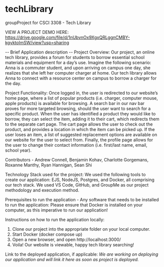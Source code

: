 # techLibrary
groupProject for CSCI 3308 - Tech Library

VIEW A PROJECT DEMO HERE: https://drive.google.com/file/d/1nUbvnOx9XgxQRLggnCMBY-kgyktoImSW/view?usp=sharing


-- Brief Application description -- 
Project Overview: Our project, an online tech library, provides a forum for students to borrow essential school materials and equipment for a day’s use. Imagine the following scenario: Anna is a commuter student, and upon arriving on campus one day, she realizes that she left her computer charger at home. Our tech library allows Anna to connect with a resource center on campus to borrow a charger for the day.

Project Functionality: Once logged in, the user is redirected to our website’s home page, where a list of popular products (i.e. charger, computer mouse, apple products) is available for browsing. A search bar in our nav bar proves for more targeted browsing, should the user want to search for a specific product. When the user has identified a product they would like to borrow, they can select the item, adding it to their cart, which redirects them to the separate cart page. The cart page allows the user to check out the product, and provides a location in which the item can be picked up. If the user loses an item, a list of suggested replacement options are available on our website for the user to select from. Finally, the profile page allows for the user to change their contact information (i.e. first/last name, email, school year). 



Contributors - Andrew Connell, Benjamin Kohav, Charlotte Gorgemans, Roxanne Manthy, Ryan Hannigan, Sean Shi


Technology Stack used for the project:
We used the following tools to create our application:
EJS, NodeJS, Postgres, and Docker, all comprising our tech stack. We used VS Code, GitHub, and GroupMe as our project methodology and execution method.


Prerequisites to run the application - Any software that needs to be installed to run the application:
Please ensure that Docker is installed on your computer, as this imperative to run our application!

Instructions on how to run the application locally:
1. Clone our project into the appropriate folder on your local computer. 
2. Start Docker (docker compose up)
3. Open a new browser, and open http://localhost:3000/
4. Voila! Our website is viewable, happy tech library searching!


Link to the deployed application, if applicable:
*We are working on deploying our application and will link it here as soon as project is deployed.*
